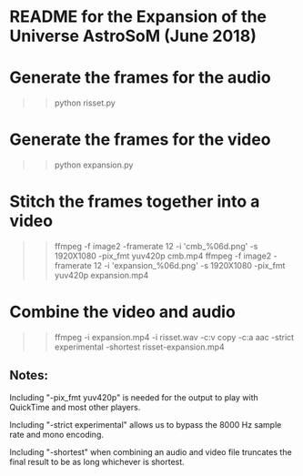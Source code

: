 # README for the Expansion of the Universe AstroSoM (June 2018)

# Generate the frames for the audio
>> python risset.py

# Generate the frames for the video
>> python expansion.py

# Stitch the frames together into a video
>> ffmpeg -f image2 -framerate 12 -i 'cmb_%06d.png' -s 1920X1080 -pix_fmt yuv420p cmb.mp4
>> ffmpeg -f image2 -framerate 12 -i 'expansion_%06d.png' -s 1920X1080 -pix_fmt yuv420p expansion.mp4

# Combine the video and audio
>> ffmpeg -i expansion.mp4 -i risset.wav -c:v copy -c:a aac -strict experimental -shortest risset-expansion.mp4

Notes:
------
Including "-pix_fmt yuv420p" is needed for the output to play with QuickTime and most other players.

Including "-strict experimental" allows us to bypass the 8000 Hz sample rate and mono encoding.

Including "-shortest" when combining an audio and video file truncates the final result to be as long whichever is shortest.
